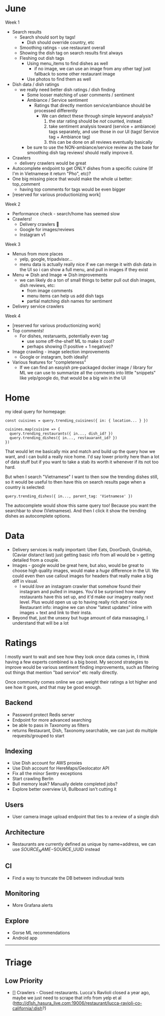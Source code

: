 # June

Week 1

- Search results
  - Search should sort by tags!
    - Dish should override country, etc
  - Smoothing ratings - use restaurant overall
  - Showing the dish tag on search results first always
  - Fleshing out dish tags
    - Using menu_items to find dishes as well
      - if no image, we can use an image from any other tag! just fallback to some other restaurant image
    - Use photos to find them as well
- Dish data / dish ratings
  - we really need better dish ratings / dish finding
    - Some looser matching of user comments / sentiment
    - Ambiance / Service sentiment
      - Ratings that directly mention service/ambiance should be processed differently
        - We can detect these through simple keyword analysis?
          1. the star rating should be _not_ counted, instead:
          2. take sentiment analysis toward (service + ambiance) tags separately, and use those in our UI (tags! Service tag + Ambiance tag)
          3. this can be done on all reviews eventually basically
    - be sure to use the NON-ambiance/service review as the base for smoothing dish tag reviews! should really improve it.
- Crawlers
  - delivery crawlers would be great
- Autocomplete endpoint to get ONLY dishes from a specific cuisine (If I'm in Vietnamese it return "Pho", etc)?
- One big missing piece that would make the whole ui better: top_comment
  - having top comments for tags would be even bigger
- [reserved for various productionizing work]

Week 2

- Performance check - search/home has seemed slow
- Crawlers!
  - Delivery crawlers 🚚
  - Google for images/reviews
  - Instagram v1

Week 3

- Menus from more places
  - yelp, google, tripadvisor...
  - menu data is actually really nice if we can merge it with dish data in the UI so i can show a full menu, and pull in images if they exist
- Menu => Dish and Image => Dish improvements
  - we can likely do a ton of small things to better pull out dish images, dish reviews, etc:
    - from image comments
    - menu items can help us add dish tags
    - partial matching dish names for sentiment
- Delivery service crawlers

Week 4

- [reserved for various productionizing work]
- Top comments!
  - For dishes, restaruants, potentially even tag
    - use some off-the-shelf ML to make it cool?
    - perhaps showing (1 positive + 1 negative)?
- Image crawling - image selection improvements
  - Google or instagram, both ideally!
- Various features for "completeness"
  - If we can find an easyish pre-packaged docker image / library for ML we can use to summarize all the comments into little "snippets" like yelp/google do, that would be a big win in the UI

# Home

my ideal query for homepage:

```
const cuisines = query.trending_cuisines({ in: { location... } })

cuisines.map(cuisine => {
  query.trending_restaurants({ in..., dish_id? })
  query.trending_dishes({ in..., restauarant_id? })
})
```

That would let me basically mix and match and build up the query how we want, and i can build a really nice home. I'd say lower priority here than a lot of data stuff but if you want to take a stab its worth it whenever if its not too hard.

But when I search "Vietnamese" I want to then sow the trending dishes still, so it would be useful to then have this on search results page when a country is selected:

```
query.trending_dishes({ in..., parent_tag: 'Vietnamese' })
```

The autocomplete would show this same query too! Because you want the searchbar to show (Vietnamese). And then I click it show the trending dishes as autocomplete options.

# Data

- Delivery services is really important: Uber Eats, DoorDash, GrubHub, (Caviar distanct last) just getting basic info from all would be > getting detailed from a couple.
- Images - google would be great here, but also, would be great to choose high quality images, would make a _huge_ difference in the UI. We could even then use callout images for headers that really make a big diff in visual.
  - I would _love_ an instagram crawler that somehow found their instagram and pulled in images. You'd be surprised how many restaurants have this set up, and it'd make our imagery really next level. Plus would open us up to having really rich and nice Restaurant info: imagine we can show "latest updates" inline with images + text and link to their insta.
- Beyond that, just the unsexy but huge amount of data massaging, I understand that will be a lot

# Ratings

I mostly want to wait and see how they look once data comes in, I think having a few experts combined is a big boost. My second strategies to improve would be various sentiment finding improvements, such as filtering out things that mention "bad service" etc really directly.

Once community comes online we can weight their ratings a lot higher and see how it goes, and that may be good enough.

## Backend

- Password protect Redis server
- Endpoint for more advanced searching
- be able to pass in Taxonomy as filters
- returns Restaurant, Dish, Taxonomy.searchable, we can just do multiple requests/grouped to start

## Indexing

- Use Dish account for AWS proxies
- Use Dish account for HereMaps/Geolocator API
- Fix all the minor Sentry exceptions
- Start crawling Berlin
- Bull memory leak? Manually delete completed jobs?
- Explore better overview UI, Bullboard isn't cutting it

## Users

- User camera image upload endpoint that ties to a review of a single dish

## Architecture

- Restaurants are currently defined as unique by name+address, we can use $SOURCE_NAME-$SOURCE_UUID instead

## CI

- Find a way to truncate the DB between indivudual tests

## Monitoring

- More Grafana alerts

## Explore

- Gorse ML recommendations
- Android app

---

# Triage

## Low Priority

- [] Crawlers - Closed restaurants. Lucca's Ravlioli closed a year ago, maybe we just need to scrape that info from yelp et al (http://d1sh_hasura_live.com:19006/restaurant/lucca-ravioli-co-california/:dish?)
